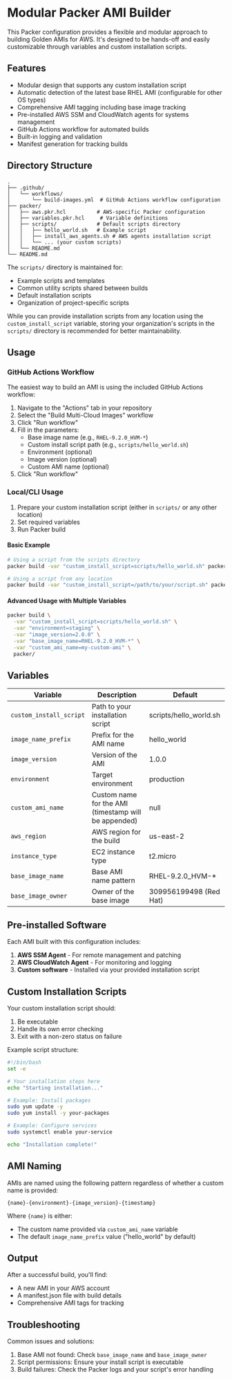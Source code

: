 # Modular Packer AMI Builder

This Packer configuration provides a flexible and modular approach to building Golden AMIs for AWS. It's designed to be hands-off and easily customizable through variables and custom installation scripts.

## Features

- Modular design that supports any custom installation script
- Automatic detection of the latest base RHEL AMI (configurable for other OS types)
- Comprehensive AMI tagging including base image tracking
- Pre-installed AWS SSM and CloudWatch agents for systems management
- GitHub Actions workflow for automated builds
- Built-in logging and validation
- Manifest generation for tracking builds

## Directory Structure

```
.
├── .github/
│   └── workflows/
│       └── build-images.yml  # GitHub Actions workflow configuration
├── packer/
│   ├── aws.pkr.hcl          # AWS-specific Packer configuration
│   ├── variables.pkr.hcl     # Variable definitions
│   ├── scripts/             # Default scripts directory
│   │   ├── hello_world.sh   # Example script
│   │   ├── install_aws_agents.sh # AWS agents installation script
│   │   └── ... (your custom scripts)
│   └── README.md
└── README.md
```

The `scripts/` directory is maintained for:
- Example scripts and templates
- Common utility scripts shared between builds
- Default installation scripts
- Organization of project-specific scripts

While you can provide installation scripts from any location using the `custom_install_script` variable, storing your organization's scripts in the `scripts/` directory is recommended for better maintainability.

## Usage

### GitHub Actions Workflow

The easiest way to build an AMI is using the included GitHub Actions workflow:

1. Navigate to the "Actions" tab in your repository
2. Select the "Build Multi-Cloud Images" workflow
3. Click "Run workflow"
4. Fill in the parameters:
   - Base image name (e.g., `RHEL-9.2.0_HVM-*`)
   - Custom install script path (e.g., `scripts/hello_world.sh`)
   - Environment (optional)
   - Image version (optional)
   - Custom AMI name (optional)
5. Click "Run workflow"

### Local/CLI Usage

1. Prepare your custom installation script (either in `scripts/` or any other location)
2. Set required variables
3. Run Packer build

#### Basic Example

```bash
# Using a script from the scripts directory
packer build -var "custom_install_script=scripts/hello_world.sh" packer/

# Using a script from any location
packer build -var "custom_install_script=/path/to/your/script.sh" packer/
```

#### Advanced Usage with Multiple Variables

```bash
packer build \
  -var "custom_install_script=scripts/hello_world.sh" \
  -var "environment=staging" \
  -var "image_version=2.0.0" \
  -var "base_image_name=RHEL-9.2.0_HVM-*" \
  -var "custom_ami_name=my-custom-ami" \
  packer/
```

## Variables

| Variable | Description | Default |
|----------|-------------|---------|
| `custom_install_script` | Path to your installation script | scripts/hello_world.sh |
| `image_name_prefix` | Prefix for the AMI name | hello_world |
| `image_version` | Version of the AMI | 1.0.0 |
| `environment` | Target environment | production |
| `custom_ami_name` | Custom name for the AMI (timestamp will be appended) | null |
| `aws_region` | AWS region for the build | us-east-2 |
| `instance_type` | EC2 instance type | t2.micro |
| `base_image_name` | Base AMI name pattern | RHEL-9.2.0_HVM-* |
| `base_image_owner` | Owner of the base image | 309956199498 (Red Hat) |

## Pre-installed Software

Each AMI built with this configuration includes:

1. **AWS SSM Agent** - For remote management and patching
2. **AWS CloudWatch Agent** - For monitoring and logging
3. **Custom software** - Installed via your provided installation script

## Custom Installation Scripts

Your custom installation script should:
1. Be executable
2. Handle its own error checking
3. Exit with a non-zero status on failure

Example script structure:
```bash
#!/bin/bash
set -e

# Your installation steps here
echo "Starting installation..."

# Example: Install packages
sudo yum update -y
sudo yum install -y your-packages

# Example: Configure services
sudo systemctl enable your-service

echo "Installation complete!"
```

## AMI Naming

AMIs are named using the following pattern regardless of whether a custom name is provided:

`{name}-{environment}-{image_version}-{timestamp}`

Where `{name}` is either:
- The custom name provided via `custom_ami_name` variable
- The default `image_name_prefix` value ("hello_world" by default)

## Output

After a successful build, you'll find:
- A new AMI in your AWS account
- A manifest.json file with build details
- Comprehensive AMI tags for tracking

## Troubleshooting

Common issues and solutions:
1. Base AMI not found: Check `base_image_name` and `base_image_owner`
2. Script permissions: Ensure your install script is executable
3. Build failures: Check the Packer logs and your script's error handling 